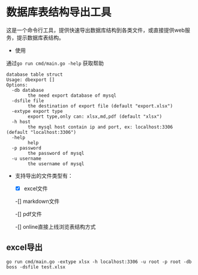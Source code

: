 # 数据库表结构导出工具

这是一个命令行工具，提供快速导出数据库结构到各类文件，或直接提供web服务，提示数据库表结构。

- 使用

通过`go run cmd/main.go -help` 获取帮助

```
database table struct
Usage: dbexport []
Options:
  -db database
    	the need export database of mysql
  -dsfile file
    	the destination of export file (default "export.xlsx")
  -extype export type
    	export type,only can: xlsx,md,pdf (default "xlsx")
  -h host
    	the mysql host contain ip and port, ex: localhost:3306 (default "localhost:3306")
  -help
    	help
  -p password
    	the password of mysql
  -u username
    	the username of mysql
```


- 支持导出的文件类型有：
    -[x] excel文件

    -[] markdown文件

    -[] pdf文件

    -[] online直接上线浏览表结构方式



## excel导出

```
go run cmd/main.go -extype xlsx -h localhost:3306 -u root -p root -db boss -dsfile test.xlsx
```
